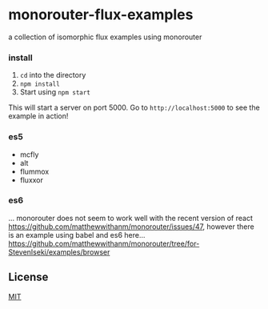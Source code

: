 # monorouter-flux-examples
a collection of isomorphic flux examples using monorouter

### install

1. `cd` into the directory
2. `npm install`
3. Start using `npm start`

This will start a server on port 5000. Go to `http://localhost:5000` to see the example in action!

### es5

- mcfly
- alt
- flummox
- fluxxor

### es6

... monorouter does not seem to work well with the recent version of react https://github.com/matthewwithanm/monorouter/issues/47, however there is an example using babel and es6 here... https://github.com/matthewwithanm/monorouter/tree/for-StevenIseki/examples/browser

## License

[MIT](http://isekivacenz.mit-license.org/)
